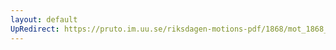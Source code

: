 ```yaml
---
layout: default
UpRedirect: https://pruto.im.uu.se/riksdagen-motions-pdf/1868/mot_1868__ak__3.pdf
---
```

